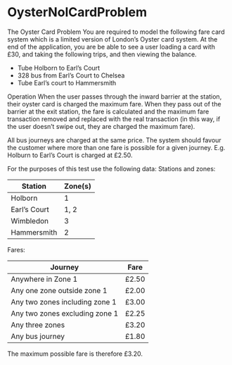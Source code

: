 # OysterNolCardProblem

The Oyster Card Problem
You are required to model the following fare card system which is a limited version of
London’s Oyster card system. At the end of the application, you are be able to see a
user loading a card with £30, and taking the following trips, and then viewing the balance.
- Tube Holborn to Earl’s Court
- 328 bus from Earl’s Court to Chelsea
- Tube Earl’s court to Hammersmith

Operation
When the user passes through the inward barrier at the station, their oyster card is charged
the maximum fare.
When they pass out of the barrier at the exit station, the fare is calculated and the maximum
fare transaction removed and replaced with the real transaction (in this way, if the user
doesn’t swipe out, they are charged the maximum fare).

All bus journeys are charged at the same price.
The system should favour the customer where more than one fare is possible for a given
journey. E.g. Holburn to Earl’s Court is charged at £2.50.

For the purposes of this test use the following data:
Stations and zones:

Station      | Zone(s)
------------ | -------------
Holborn  | 1
Earl’s Court | 1, 2
Wimbledon | 3
Hammersmith | 2

Fares:

 
Journey      | Fare
------------ | -------------
Anywhere in Zone 1 | £2.50
Any one zone outside zone 1 | £2.00
Any two zones including zone 1 | £3.00
Any two zones excluding zone 1 | £2.25
Any three zones | £3.20
Any bus journey | £1.80

The maximum possible fare is therefore £3.20.
